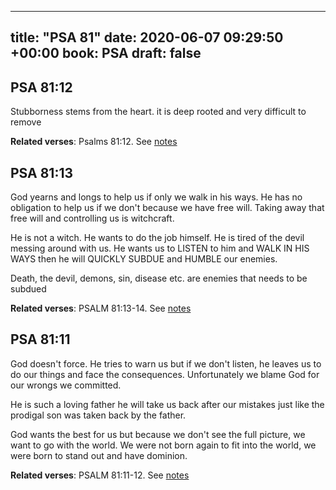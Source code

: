 
---
title: "PSA 81"
date: 2020-06-07 09:29:50 +00:00
book: PSA
draft: false
---

## PSA 81:12

Stubborness stems from the heart. it is deep rooted and very difficult to remove

**Related verses**: Psalms 81:12. See [notes](https://my.bible.com/notes/3446595416509637429)


## PSA 81:13

God yearns and longs to help us if only we walk in his ways. He has no obligation to help us if we don't because we have free will. Taking away that free will and controlling us is witchcraft.

He is not a witch. He wants to do the job himself. He is tired of the devil messing around with us.
He wants us to LISTEN to him and WALK IN HIS WAYS then he will QUICKLY SUBDUE and HUMBLE our enemies.

Death, the devil, demons, sin, disease etc. are enemies that needs to be subdued

**Related verses**: PSALM 81:13-14. See [notes](https://my.bible.com/notes/2615899297833279641)


## PSA 81:11

God doesn't force. He tries to warn us but if we don't listen, he leaves us to do our things and face the consequences. Unfortunately we blame God for our wrongs we committed.

He is such a loving father he will take us back after our mistakes just like the prodigal son was taken back by the father.

God wants the best for us but because we don't see the full picture, we want to go with the world. We were not born again to fit into the world, we were born to stand out and have dominion.

**Related verses**: PSALM 81:11-12. See [notes](https://my.bible.com/notes/2615889879573979253)


